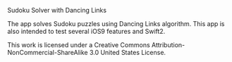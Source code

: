 Sudoku Solver with Dancing Links

The app solves Sudoku puzzles using Dancing Links algorithm.
This app is also intended to test several iOS9 features and Swift2.

This work is licensed under a Creative Commons Attribution-NonCommercial-ShareAlike 3.0 United States License.
